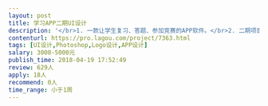 ```yaml
---                
layout: post       
title: 学习APP二期UI设计           
description: '</br>1. 一款让学生复习、答题、参加竞赛的APP软件。</br>2. 二期项目主要涉及到：</br>软件启动页、引导页、登录、竞赛结果、分享、提现、购买等15个页面；</br>软件icon</br>3. 页面和icon需要支持安卓和iOS主流手机屏幕</br>Android：1280*720、1920*1080、1440x2560</br>iOS：640x1136、750x1334、1080x1920</br>4. 网站用的产品介绍图一张</br>5. 按产品需求对设计做出合理改进达到项目要求</br>6. 提交设计图、切图和源文件</br>'     
contenturl: https://pro.lagou.com/project/7363.html      
tags: [UI设计,Photoshop,Logo设计,APP设计]            
salary: 3000-5000元          
publish_time: 2018-04-19 17:52:49         
review: 629人                   
apply: 18人                   
recommend: 0人                   
time_range: 小于1周              
---                 
```

